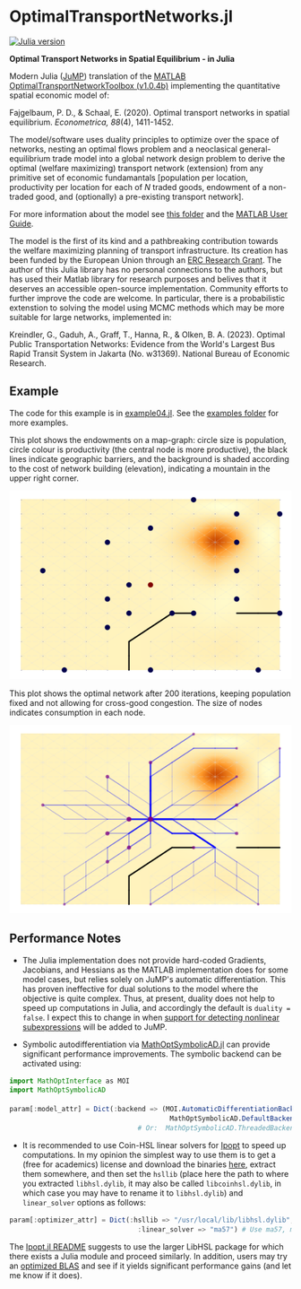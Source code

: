 # OptimalTransportNetworks.jl
[![Julia version](https://juliahub.com/docs/General/OptimalTransportNetworks/stable/version.svg)](https://juliahub.com/ui/Packages/General/OptimalTransportNetworks)

**Optimal Transport Networks in Spatial Equilibrium - in Julia**


Modern Julia ([JuMP](https://github.com/jump-dev/JuMP.jl)) translation of the [MATLAB OptimalTransportNetworkToolbox (v1.0.4b)](https://github.com/SebKrantz/OptimalTransportNetworkToolbox) implementing the quantitative spatial economic model of:

Fajgelbaum, P. D., & Schaal, E. (2020). Optimal transport networks in spatial equilibrium. *Econometrica, 88*(4), 1411-1452.

The model/software uses duality principles to optimize over the space of networks, nesting an optimal flows problem and a neoclasical general-equilibrium trade model into a global network design problem to derive the optimal (welfare maximizing) transport network (extension) from any primitive set of economic fundamantals [population per location, productivity per location for each of *N* traded goods, endowment of a non-traded good, and (optionally) a pre-existing transport network]. 

For more information about the model see [this folder](https://github.com/SebKrantz/OptimalTransportNetworkToolbox/tree/main/docs/paper_materials) and the [MATLAB User Guide](https://raw.githubusercontent.com/SebKrantz/OptimalTransportNetworkToolbox/main/docs/User%20Guide.pdf). 

The model is the first of its kind and a pathbreaking contribution towards the welfare maximizing planning of transport infrastructure. Its creation has been funded by the European Union through an [ERC Research Grant](https://cordis.europa.eu/project/id/804095). The author of this Julia library has no personal connections to the authors, but has used their Matlab library for research purposes and belives that it deserves an accessible open-source implementation. Community efforts to further improve the code are welcome. In particular, there is a probabilistic extenstion to solving the model using MCMC methods which may be more suitable for large networks, implemented in:

Kreindler, G., Gaduh, A., Graff, T., Hanna, R., & Olken, B. A. (2023). Optimal Public Transportation Networks: Evidence from the World's Largest Bus Rapid Transit System in Jakarta (No. w31369). National Bureau of Economic Research.

## Example

The code for this example is in [example04.jl](https://github.com/SebKrantz/OptimalTransportNetworks.jl/blob/main/examples/example04.jl). See the [examples folder](https://github.com/SebKrantz/OptimalTransportNetworks.jl/blob/main/examples) for more examples.

This plot shows the endowments on a map-graph: circle size is population, circle colour is productivity (the central node is more productive), the black lines indicate geographic barriers, and the background is shaded according to the cost of network building (elevation), indicating a mountain in the upper right corner. 

![](misc/figures/example04_setup.png)

This plot shows the optimal network after 200 iterations, keeping population fixed and not allowing for cross-good congestion. The size of nodes indicates consumption in each node. 

![](misc/figures/example04_solution.png)

## Performance Notes

* The Julia implementation does not provide hard-coded Gradients, Jacobians, and Hessians as the MATLAB implementation does for some model cases, but relies solely on JuMP's automatic differentiation. This has proven ineffective for dual solutions to the model where the objective is quite complex. Thus, at present, duality does not help to speed up computations in Julia, and accordingly the default is `duality = false`. I expect this to change in when [support for detecting nonlinear subexpressions](https://github.com/jump-dev/JuMP.jl/issues/3738) will be added to JuMP.  

* Symbolic autodifferentiation via [MathOptSymbolicAD.jl](https://github.com/lanl-ansi/MathOptSymbolicAD.jl) can provide significant performance improvements. The symbolic backend can be activated using:

```julia
import MathOptInterface as MOI
import MathOptSymbolicAD

param[:model_attr] = Dict(:backend => (MOI.AutomaticDifferentiationBackend(), 
                                        MathOptSymbolicAD.DefaultBackend())) 
                                # Or:  MathOptSymbolicAD.ThreadedBackend()
```

* It is recommended to use Coin-HSL linear solvers for [Ipopt](https://github.com/jump-dev/Ipopt.jl) to speed up computations. In my opinion the simplest way to use them is to get a (free for academics) license and download the binaries [here](https://licences.stfc.ac.uk/product/coin-hsl), extract them somewhere, and then set the `hsllib` (place here the path to where you extracted `libhsl.dylib`, it may also be called `libcoinhsl.dylib`, in which case you may have to rename it to `libhsl.dylib`) and `linear_solver` options as follows:

```julia
param[:optimizer_attr] = Dict(:hsllib => "/usr/local/lib/libhsl.dylib", # Adjust path
                                :linear_solver => "ma57") # Use ma57, ma86 or ma97
```

The [Ipopt.jl README](https://github.com/jump-dev/Ipopt.jl?tab=readme-ov-file#linear-solvers) suggests to use the larger LibHSL package for which there exists a Julia module and proceed similarly. In addition, users may try an [optimized BLAS](https://github.com/jump-dev/Ipopt.jl?tab=readme-ov-file#blas-and-lapack) and see if it yields significant performance gains (and let me know if it does). 
